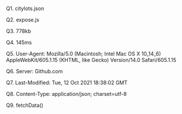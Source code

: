 Q1. citylots.json

Q2. expose.js

Q3. 778kb

Q4. 145ms

Q5. User-Agent: Mozilla/5.0 (Macintosh; Intel Mac OS X 10_14_6) AppleWebKit/605.1.15 (KHTML, like Gecko) Version/14.0 Safari/605.1.15

Q6. Server: Github.com

Q7. Last-Modified: Tue, 12 Oct 2021 18:38:02 GMT

Q8. Content-Type: application/json; charset=utf-8

Q9. fetchData()
